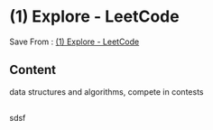 # (1) Explore - LeetCode
Save From : [(1) Explore - LeetCode](https://leetcode.com/explore/featured/card/the-leetcode-beginners-guide/) 

## Content
data structures and algorithms, compete in contests

## 
sdsf